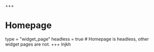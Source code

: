 +++
# Homepage
type = "widget_page"
headless = true  # Homepage is headless, other widget pages are not.
+++
lnjkh
